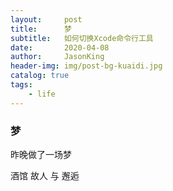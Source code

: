 ```yaml
---
layout:     post
title:      梦
subtitle:   如何切换Xcode命令行工具
date:       2020-04-08
author:     JasonKing
header-img: img/post-bg-kuaidi.jpg
catalog: true
tags:
    - life
---
```


### 梦

昨晚做了一场梦

酒馆 故人 与 邂逅

